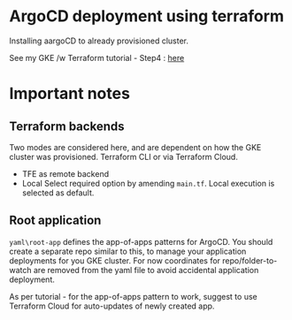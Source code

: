 # ArgoCD deployment using terraform
Installing aargoCD to already provisioned cluster. 

See my GKE /w Terraform tutorial - Step4 : [here]('https://medium.com/aws-tip/setting-up-gke-with-terraform-cloud-bf9dfb5d1c8b')

# Important notes
## Terraform backends
Two modes are considered here, and are dependent on how the GKE cluster was provisioned. Terraform CLI or via Terraform Cloud. 
- TFE as remote backend
- Local 
Select required option by amending `main.tf`. Local execution is selected as default. 

## Root application
`yaml\root-app` defines the app-of-apps patterns for ArgoCD. You should create a separate repo similar to this, to manage your application deployments for you GKE cluster. For now coordinates for repo/folder-to-watch are removed from the yaml file to avoid accidental application deployment. 

As per tutorial - for the app-of-apps pattern to work, suggest to use Terraform Cloud for auto-updates of newly created app. 